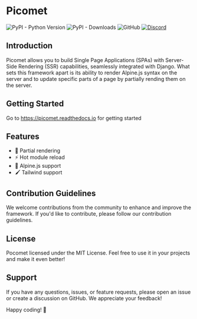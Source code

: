 # Picomet

![PyPI - Python Version](https://img.shields.io/pypi/pyversions/picomet)
![PyPI - Downloads](https://img.shields.io/pypi/dw/picomet)
![GitHub](https://img.shields.io/github/license/picomet/picomet)
[![Discord](https://img.shields.io/badge/Discord-%235865F2.svg?logo=discord&logoColor=white)](https://discord.gg/4byApQZg8X)

## Introduction

Picomet allows you to build Single Page Applications (SPAs) with Server-Side Rendering (SSR) capabilities, seamlessly integrated with Django. What sets this framework apart is its ability to render Alpine.js syntax on the server and to update specific parts of a page by partially rending them on the server.

## Getting Started

Go to https://picomet.readthedocs.io for getting started

## Features

-   🔎 Partial rendering
-   ⚡ Hot module reload
-   🌲 Alpine.js support
-   🖌️ Tailwind support

## Contribution Guidelines

We welcome contributions from the community to enhance and improve the framework. If you'd like to contribute, please follow our contribution guidelines.

## License

Pocomet licensed under the MIT License. Feel free to use it in your projects and make it even better!

## Support

If you have any questions, issues, or feature requests, please open an issue or create a discussion on GitHub. We appreciate your feedback!

Happy coding! 🚀
